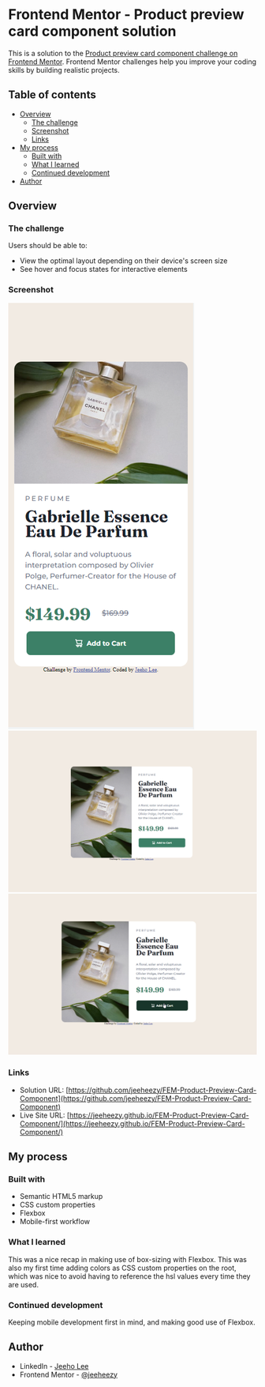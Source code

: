 # Frontend Mentor - Product preview card component solution

This is a solution to the [Product preview card component challenge on Frontend Mentor](https://www.frontendmentor.io/challenges/product-preview-card-component-GO7UmttRfa). Frontend Mentor challenges help you improve your coding skills by building realistic projects. 

## Table of contents

- [Overview](#overview)
  - [The challenge](#the-challenge)
  - [Screenshot](#screenshot)
  - [Links](#links)
- [My process](#my-process)
  - [Built with](#built-with)
  - [What I learned](#what-i-learned)
  - [Continued development](#continued-development)
- [Author](#author)


## Overview

### The challenge

Users should be able to:

- View the optimal layout depending on their device's screen size
- See hover and focus states for interactive elements

### Screenshot

![Mobile Screenshot](./images/mobile-view-screenshot.png)
![Desktop Screenshot](./images/desktop-view-screenshot.png)
![Desktop Hover Screenshot](./images/hover-screenshot.png)


### Links

- Solution URL: [https://github.com/jeeheezy/FEM-Product-Preview-Card-Component](https://github.com/jeeheezy/FEM-Product-Preview-Card-Component)
- Live Site URL: [https://jeeheezy.github.io/FEM-Product-Preview-Card-Component/](https://jeeheezy.github.io/FEM-Product-Preview-Card-Component/)

## My process

### Built with

- Semantic HTML5 markup
- CSS custom properties
- Flexbox
- Mobile-first workflow

### What I learned

This was a nice recap in making use of box-sizing with Flexbox. This was also my first time adding colors as CSS custom properties on the root, which was nice to avoid having to reference the hsl values every time they are used.


### Continued development

Keeping mobile development first in mind, and making good use of Flexbox.


## Author

- LinkedIn - [Jeeho Lee](https://www.linkedin.com/in/jeeho-lee-719852182/)
- Frontend Mentor - [@jeeheezy](https://www.frontendmentor.io/profile/jeeheezy)

